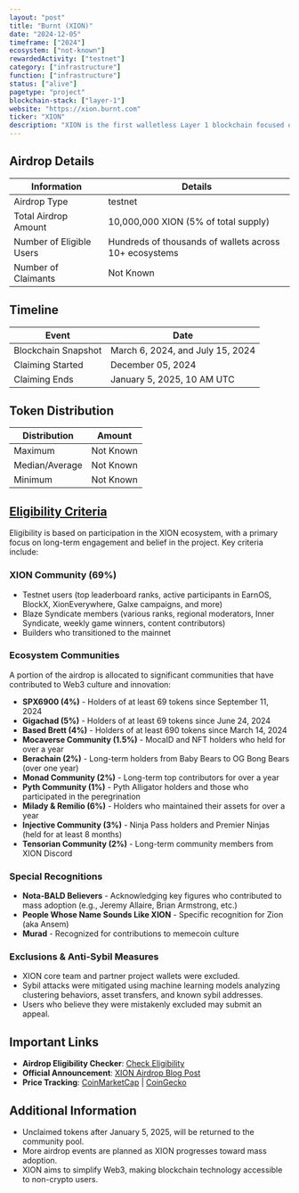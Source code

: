 ```yaml
---
layout: "post"
title: "Burnt (XION)"
date: "2024-12-05"
timeframe: ["2024"]
ecosystem: ["not-known"]
rewardedActivity: ["testnet"]
category: ["infrastructure"]
function: ["infrastructure"]
status: ["alive"]
pagetype: "project"
blockchain-stack: ["layer-1"]
website: "https://xion.burnt.com"
ticker: "XION"
description: "XION is the first walletless Layer 1 blockchain focused on making Web3 accessible to everyone. It facilitates network usage fees, governance, proof-of-stake security, liquidity, and serves as a medium of exchange."
---
```

## Airdrop Details

| Information              | Details                                                |
| ------------------------ | ------------------------------------------------------ |
| Airdrop Type             | testnet                                                |
| Total Airdrop Amount     | 10,000,000 XION (5% of total supply)                   |
| Number of Eligible Users | Hundreds of thousands of wallets across 10+ ecosystems |
| Number of Claimants      | Not Known                                              |

## Timeline

| Event               | Date                             |
| ------------------- | -------------------------------- |
| Blockchain Snapshot | March 6, 2024, and July 15, 2024 |
| Claiming Started    | December 05, 2024                |
| Claiming Ends       | January 5, 2025, 10 AM UTC       |

## Token Distribution

| Distribution   | Amount    |
| -------------- | --------- |
| Maximum        | Not Known |
| Median/Average | Not Known |
| Minimum        | Not Known |

## [Eligibility Criteria](https://believe.xion.burnt.com)

Eligibility is based on participation in the XION ecosystem, with a primary focus on long-term engagement and belief in the project. Key criteria include:

### **XION Community (69%)**

- Testnet users (top leaderboard ranks, active participants in EarnOS, BlockX, XionEverywhere, Galxe campaigns, and more)
- Blaze Syndicate members (various ranks, regional moderators, Inner Syndicate, weekly game winners, content contributors)
- Builders who transitioned to the mainnet

### **Ecosystem Communities**

A portion of the airdrop is allocated to significant communities that have contributed to Web3 culture and innovation:

- **SPX6900 (4%)** - Holders of at least 69 tokens since September 11, 2024
- **Gigachad (5%)** - Holders of at least 69 tokens since June 24, 2024
- **Based Brett (4%)** - Holders of at least 690 tokens since March 14, 2024
- **Mocaverse Community (1.5%)** - MocaID and NFT holders who held for over a year
- **Berachain (2%)** - Long-term holders from Baby Bears to OG Bong Bears (over one year)
- **Monad Community (2%)** - Long-term top contributors for over a year
- **Pyth Community (1%)** - Pyth Alligator holders and those who participated in the peregrination
- **Milady & Remilio (6%)** - Holders who maintained their assets for over a year
- **Injective Community (3%)** - Ninja Pass holders and Premier Ninjas (held for at least 8 months)
- **Tensorian Community (2%)** - Long-term community members from XION Discord

### **Special Recognitions**

- **Nota-BALD Believers** - Acknowledging key figures who contributed to mass adoption (e.g., Jeremy Allaire, Brian Armstrong, etc.)
- **People Whose Name Sounds Like XION** - Specific recognition for Zion (aka Ansem)
- **Murad** - Recognized for contributions to memecoin culture

### **Exclusions & Anti-Sybil Measures**

- XION core team and partner project wallets were excluded.
- Sybil attacks were mitigated using machine learning models analyzing clustering behaviors, asset transfers, and known sybil addresses.
- Users who believe they were mistakenly excluded may submit an appeal.

## Important Links

- **Airdrop Eligibility Checker**: [Check Eligibility](https://believe.xion.burnt.com)
- **Official Announcement**: [XION Airdrop Blog Post](https://xion.burnt.com/blog/xion-airdrop-believe-in-something-the-first-spark)
- **Price Tracking**: [CoinMarketCap](https://coinmarketcap.com/currencies/xion) | [CoinGecko](https://www.coingecko.com/en/coins/xion)

## Additional Information

- Unclaimed tokens after January 5, 2025, will be returned to the community pool.
- More airdrop events are planned as XION progresses toward mass adoption.
- XION aims to simplify Web3, making blockchain technology accessible to non-crypto users.